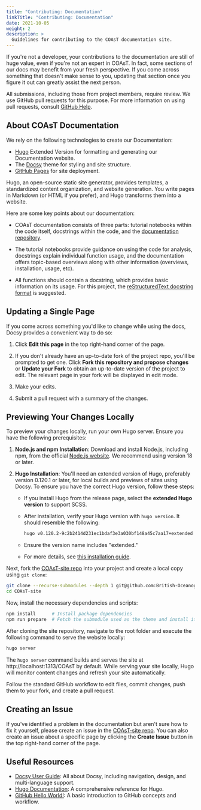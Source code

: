 ```yaml
---
title: "Contributing: Documentation"
linkTitle: "Contributing: Documentation"
date: 2021-10-05
weight: 2
description: >
  Guidelines for contributing to the COAsT documentation site.
---
```


If you're not a developer, your contributions to the documentation are still of huge value, even if you're not an expert in COAsT. In fact, some sections of our docs may benefit from your fresh perspective. If you come across something that doesn't make sense to you, updating that section once you figure it out can greatly assist the next person.

All submissions, including those from project members, require review. We use GitHub pull requests for this purpose. For more information on using pull requests, consult [GitHub Help](https://help.github.com/articles/about-pull-requests/).

## About COAsT Documentation

We rely on the following technologies to create our Documentation:

- [Hugo](https://gohugo.io/) Extended Version for formatting and generating our Documentation website.
- The [Docsy](https://github.com/google/docsy) theme for styling and site structure.
- [GitHub Pages](https://help.github.com/en/github/working-with-github-pages) for site deployment.

Hugo, an open-source static site generator, provides templates, a standardized content organization, and website generation. You write pages in Markdown (or HTML if you prefer), and Hugo transforms them into a website.

Here are some key points about our documentation:

- COAsT documentation consists of three parts: tutorial notebooks within the code itself, docstrings within the code, and the [documentation repository](https://github.com/British-Oceanographic-Data-Centre/COAsT-site).

- The tutorial notebooks provide guidance on using the code for analysis, docstrings explain individual function usage, and the documentation offers topic-based overviews along with other information (overviews, installation, usage, etc).

- All functions should contain a docstring, which provides basic information on its usage. For this project, the [reStructuredText docstring format](https://www.python.org/dev/peps/pep-0287/) is suggested.

## Updating a Single Page

If you come across something you'd like to change while using the docs, Docsy provides a convenient way to do so:

1. Click **Edit this page** in the top right-hand corner of the page.

2. If you don't already have an up-to-date fork of the project repo, you'll be prompted to get one. Click **Fork this repository and propose changes** or **Update your Fork** to obtain an up-to-date version of the project to edit. The relevant page in your fork will be displayed in edit mode.

3. Make your edits.

4. Submit a pull request with a summary of the changes.

## Previewing Your Changes Locally

To preview your changes locally, run your own Hugo server. Ensure you have the following prerequisites:

1. **Node.js and npm Installation**: Download and install Node.js, including npm, from the official [Node.js website](https://nodejs.org/). We recommend using version 18 or later.

2. **Hugo Installation**: You'll need an extended version of Hugo, preferably version 0.120.1 or later, for local builds and previews of sites using Docsy. To ensure you have the correct Hugo version, follow these steps:

   - If you install Hugo from the release page, select the **extended Hugo version** to support SCSS.

   - After installation, verify your Hugo version with `hugo version`. It should resemble the following:

     ```bash
     hugo v0.120.2-9c2b2414d231ec1bdaf3e3a030bf148a45c7aa17+extended linux/amd64 BuildDate=2023-10-31T16:27:18Z VendorInfo=gohugoio
     ```

   - Ensure the version name includes "extended."

   - For more details, see [this installation guide](https://gohugo.io/getting-started/installing/).

Next, fork the [COAsT-site repo](https://github.com/British-Oceanographic-Data-Centre/COAsT-site.git) into your project and create a local copy using `git clone`:

```bash
git clone --recurse-submodules --depth 1 git@github.com:British-Oceanographic-Data-Centre/COAsT-site.git
cd COAsT-site
```

Now, install the necessary dependencies and scripts:

```bash
npm install      # Install package dependencies 
npm run prepare  # Fetch the submodule used as the theme and install its dependencies
```

After cloning the site repository, navigate to the root folder and execute the following command to serve the website locally:

```bash
hugo server
```

The `hugo server` command builds and serves the site at http://localhost:1313/COAsT by default. While serving your site locally, Hugo will monitor content changes and refresh your site automatically.

Follow the standard GitHub workflow to edit files, commit changes, push them to your fork, and create a pull request.

## Creating an Issue

If you've identified a problem in the documentation but aren't sure how to fix it yourself, please create an issue in the [COAsT-site repo](https://github.com/British-Oceanographic-Data-Centre/COAsT-site.git). You can also create an issue about a specific page by clicking the **Create Issue** button in the top right-hand corner of the page.

## Useful Resources

- [Docsy User Guide](https://www.docsy.dev/about/): All about Docsy, including navigation, design, and multi-language support.
- [Hugo Documentation](https://gohugo.io/documentation/): A comprehensive reference for Hugo.
- [GitHub Hello World!](https://guides.github.com/activities/hello-world/): A basic introduction to GitHub concepts and workflow.